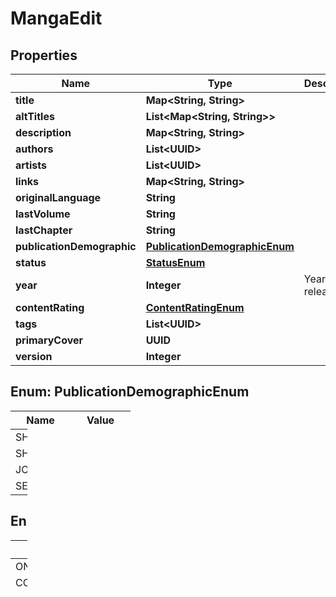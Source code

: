 

# MangaEdit

## Properties

Name | Type | Description | Notes
------------ | ------------- | ------------- | -------------
**title** | **Map&lt;String, String&gt;** |  |  [optional]
**altTitles** | **List&lt;Map&lt;String, String&gt;&gt;** |  |  [optional]
**description** | **Map&lt;String, String&gt;** |  |  [optional]
**authors** | **List&lt;UUID&gt;** |  |  [optional]
**artists** | **List&lt;UUID&gt;** |  |  [optional]
**links** | **Map&lt;String, String&gt;** |  |  [optional]
**originalLanguage** | **String** |  |  [optional]
**lastVolume** | **String** |  |  [optional]
**lastChapter** | **String** |  |  [optional]
**publicationDemographic** | [**PublicationDemographicEnum**](#PublicationDemographicEnum) |  |  [optional]
**status** | [**StatusEnum**](#StatusEnum) |  |  [optional]
**year** | **Integer** | Year of release |  [optional]
**contentRating** | [**ContentRatingEnum**](#ContentRatingEnum) |  |  [optional]
**tags** | **List&lt;UUID&gt;** |  |  [optional]
**primaryCover** | **UUID** |  |  [optional]
**version** | **Integer** |  | 



## Enum: PublicationDemographicEnum

Name | Value
---- | -----
SHOUNEN | &quot;shounen&quot;
SHOUJO | &quot;shoujo&quot;
JOSEI | &quot;josei&quot;
SEINEN | &quot;seinen&quot;



## Enum: StatusEnum

Name | Value
---- | -----
ONGOING | &quot;ongoing&quot;
COMPLETED | &quot;completed&quot;
HIATUS | &quot;hiatus&quot;
CANCELLED | &quot;cancelled&quot;



## Enum: ContentRatingEnum

Name | Value
---- | -----
SAFE | &quot;safe&quot;
SUGGESTIVE | &quot;suggestive&quot;
EROTICA | &quot;erotica&quot;
PORNOGRAPHIC | &quot;pornographic&quot;



